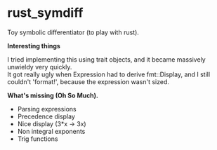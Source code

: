 # rust_symdiff
Toy symbolic differentiator (to play with rust).

**Interesting things**

I tried implementing this using trait objects, and it became massively unwieldy very quickly.  
It got really ugly when Expression had to derive fmt::Display, and I still couldn't 'format!', because the expression wasn't sized.

**What's missing (Oh So Much).**

* Parsing expressions
* Precedence display
* Nice display (3*x -> 3x)
* Non integral exponents
* Trig functions
